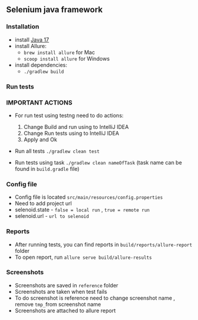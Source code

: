 ## Selenium java framework

### Installation

- install [Java 17](https://www.oracle.com/java/technologies/javase/jdk17-archive-downloads.html)
- install Allure:
    * `brew install allure` for Mac
    * `scoop install allure` for Windows
- install dependencies:
    * `./gradlew build`

### Run tests

### IMPORTANT ACTIONS

- For run test using testng need to do actions:

    1. Change Build and run using to IntelliJ IDEA
    2. Change Run tests using to IntelliJ IDEA
    3. Apply and Ok


- Run all tests `./gradlew clean test`

- Run tests using task `./gradlew clean nameOfTask` (task name can be found in `build.gradle` file)

### Config file

- Config file is located `src/main/resources/config.properties`
- Need to add project url
- selenoid.state - `false = local run` , `true = remote run`
- selenoid.url - `url to selenoid`

### Reports

- After running tests, you can find reports in `build/reports/allure-report` folder
- To open report, run `allure serve build/allure-results`

### Screenshots

- Screenshots are saved in `reference` folder
- Screenshots are taken when test fails
- To do screenshot is reference need to change screenshot name , remove `tmp_`from screenshot name
- Screenshots are attached to allure report